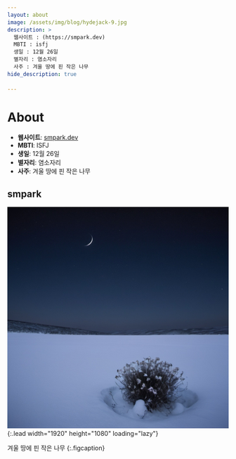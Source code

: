 ```yaml
---
layout: about
image: /assets/img/blog/hydejack-9.jpg
description: >
  웹사이트 : (https://smpark.dev)
  MBTI : isfj
  생일 : 12월 26일
  별자리 : 염소자리
  사주 : 겨울 땅에 핀 작은 나무
hide_description: true

---
```


# About

<!--author-->
- **웹사이트**: <a href="https://smpark.dev" target="_blank" rel="noopener noreferrer">smpark.dev</a>
- **MBTI**: ISFJ
- **생일**: 12월 26일
- **별자리**: 염소자리
- **사주**: 겨울 땅에 핀 작은 나무

## smpark

![Screenshot](assets/img/sidebar-bg.jpg){:.lead width="1920" height="1080" loading="lazy"}

겨울 땅에 핀 작은 나무
{:.figcaption}


